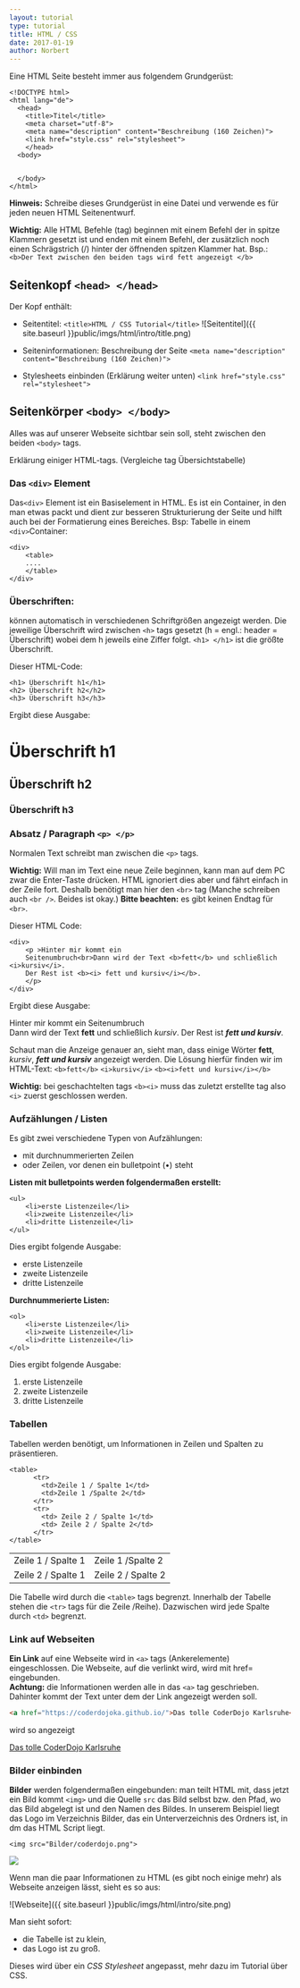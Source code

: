 ```yaml
---
layout: tutorial
type: tutorial
title: HTML / CSS
date: 2017-01-19
author: Norbert
---
```

Eine HTML Seite besteht immer aus folgendem Grundgerüst:

```
<!DOCTYPE html>
<html lang="de">
  <head>
    <title>Titel</title>         
    <meta charset="utf-8">
    <meta name="description" content="Beschreibung (160 Zeichen)">
    <link href="style.css" rel="stylesheet">  
    </head>
  <body>


  </body>
</html>
```

**Hinweis:** Schreibe dieses Grundgerüst in eine Datei und verwende es für jeden neuen HTML Seitenentwurf.

**Wichtig:** Alle HTML Befehle (tag) beginnen mit einem Befehl der in spitze Klammern gesetzt ist und enden mit einem Befehl, der zusätzlich noch einen Schrägstrich (/) hinter der öffnenden spitzen Klammer hat.
Bsp.:  `<b>Der Text zwischen den beiden tags wird fett angezeigt </b>`



## Seitenkopf `<head> </head>`

Der Kopf enthält:

* Seitentitel: `<title>HTML / CSS Tutorial</title>`
![Seitentitel]({{ site.baseurl }}public/imgs/html/intro/title.png)

* Seiteninformationen: Beschreibung der Seite `<meta name="description" content="Beschreibung (160 Zeichen)">`

* Stylesheets einbinden (Erklärung weiter unten)
`<link href="style.css" rel="stylesheet">  `

<div class="float-container">
  <div class="col50" markdown="1">
  </div>
  <div class="col50" markdown="1">
  </div>
</div>

## Seitenkörper `<body> </body>`
Alles was auf unserer Webseite sichtbar sein soll, steht zwischen den beiden `<body>` tags.

Erklärung einiger HTML-tags. (Vergleiche tag Übersichtstabelle)


### Das `<div>` Element
Das`<div>` Element ist ein Basiselement in HTML. Es ist ein Container, in den man etwas packt und dient zur besseren Strukturierung der Seite und hilft auch bei der Formatierung eines Bereiches. Bsp: Tabelle in einem `<div>`Container:

```
<div>
	<table>
	....
	</table>
</div>
```

### Überschriften:
können automatisch in verschiedenen Schriftgrößen angezeigt werden. Die jeweilige Überschrift wird zwischen `<h>` tags gesetzt (h = engl.: header = Überschrift) wobei dem h jeweils eine Ziffer folgt.  `<h1> </h1>` ist die größte Überschrift.

Dieser HTML-Code:

```
<h1> Überschrift h1</h1>
<h2> Überschrift h2</h2>
<h3> Überschrift h3</h3>
```

Ergibt diese Ausgabe:

<div class="message">
<h1> Überschrift h1</h1>
<h2> Überschrift h2</h2>
<h3> Überschrift h3</h3>
</div>

###	Absatz / Paragraph  `<p> </p>`
Normalen Text schreibt man zwischen die `<p>` tags.

**Wichtig:** Will man im Text eine neue Zeile beginnen, kann man auf dem PC zwar die Enter-Taste drücken. HTML ignoriert dies aber und fährt einfach in der Zeile fort. Deshalb benötigt man hier den `<br>` tag (Manche schreiben auch `<br />`. Beides ist okay.)
**Bitte beachten:** es gibt keinen Endtag für `<br>`.  

Dieser HTML Code:

```
<div>
	<p >Hinter mir kommt ein
	Seitenumbruch<br>Dann wird der Text <b>fett</b> und schließlich <i>kursiv</i>.
	Der Rest ist <b><i> fett und kursiv</i></b>.
	</p>
</div>
```

Ergibt diese Ausgabe:
<div class="message">
	<p >Hinter mir kommt ein
	Seitenumbruch<br>Dann wird der Text <b>fett</b> und schließlich <i>kursiv</i>.
	Der Rest ist <b><i> fett und kursiv</i></b>.
	</p>
</div>


Schaut man die Anzeige genauer an, sieht man, dass einige Wörter **fett**, _kursiv_, **_fett und kursiv_** angezeigt werden.
Die Lösung hierfür finden wir im HTML-Text:
`<b>fett</b>`  	`<i>kursiv</i>`		`<b><i>fett und kursiv</i></b>`

**Wichtig:** bei geschachtelten tags `<b><i>` muss das zuletzt erstellte tag also `<i>` zuerst geschlossen werden.


### Aufzählungen / Listen

Es gibt zwei verschiedene Typen von Aufzählungen:

-	mit durchnummerierten Zeilen
-	oder Zeilen, vor denen ein bulletpoint (•) steht

**Listen mit bulletpoints werden folgendermaßen erstellt:**

```
<ul>
	<li>erste Listenzeile</li>
	<li>zweite Listenzeile</li>
	<li>dritte Listenzeile</li>
</ul>
```

Dies ergibt folgende Ausgabe:
<div class="message">
  <ul>
  	<li>erste Listenzeile</li>
  	<li>zweite Listenzeile</li>
  	<li>dritte Listenzeile</li>
  </ul>
</div>


**Durchnummerierte Listen:**

```
<ol>
	<li>erste Listenzeile</li>
	<li>zweite Listenzeile</li>
	<li>dritte Listenzeile</li>
</ol>
```

Dies ergibt folgende Ausgabe:
<div class="message">
  <ol>
  	<li>erste Listenzeile</li>
  	<li>zweite Listenzeile</li>
  	<li>dritte Listenzeile</li>
  </ol>
</div>

### Tabellen

Tabellen werden benötigt, um Informationen in Zeilen und Spalten zu präsentieren.

```
<table>
	  <tr>
  		<td>Zeile 1 / Spalte 1</td>
  		<td>Zeile 1 /Spalte 2</td>
	  </tr>
	  <tr>
  		<td> Zeile 2 / Spalte 1</td>
  		<td> Zeile 2 / Spalte 2</td>
	  </tr>
</table>
```

<div class="message">
  <table>
  	  <tr>
    		<td>Zeile 1 / Spalte 1</td>
    		<td>Zeile 1 /Spalte 2</td>
  	  </tr>
  	  <tr>
    		<td> Zeile 2 / Spalte 1</td>
    		<td> Zeile 2 / Spalte 2</td>
  	  </tr>
  </table>
</div>


Die Tabelle wird durch die `<table>` tags begrenzt. Innerhalb der Tabelle stehen die `<tr>` tags für die Zeile /Reihe). Dazwischen wird jede Spalte durch `<td>` begrenzt.

### Link auf Webseiten

**Ein Link** auf eine Webseite wird in `<a>` tags (Ankerelemente) eingeschlossen.
Die Webseite, auf die verlinkt wird, wird mit href= eingebunden.  
**Achtung:** die Informationen werden alle in das `<a>` tag geschrieben.
Dahinter kommt der Text unter dem der Link angezeigt werden soll.

```html
<a href="https://coderdojoka.github.io/">Das tolle CoderDojo Karlsruhe</a>
```
wird so angezeigt

<div class="message">
  <a href="https://coderdojoka.github.io/">Das tolle CoderDojo Karlsruhe</a>
</div>

### Bilder einbinden

**Bilder** werden folgendermaßen eingebunden: man teilt HTML mit, dass jetzt ein Bild kommt
`<img>` und die Quelle `src` das Bild selbst bzw. den Pfad, wo das Bild abgelegt ist und den Namen des Bildes.
In unserem Beispiel liegt das Logo im Verzeichnis Bilder, das ein Unterverzeichnis des Ordners ist, in dm das HTML Script liegt.

`<img src="Bilder/coderdojo.png">`

<div class="message">
  <img src="{{ site.baseurl }}/public/imgs/html/intro/coderdojo.png">
</div>

Wenn man die paar Informationen zu HTML (es gibt noch einige mehr) als Webseite anzeigen lässt, sieht es so aus:

 ![Webseite]({{ site.baseurl }}public/imgs/html/intro/site.png)


Man sieht sofort:   

* die Tabelle ist zu klein,   
* das Logo ist zu groß.   

Dieses wird über ein _CSS Stylesheet_ angepasst, mehr dazu im Tutorial über CSS.
